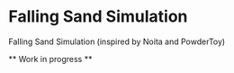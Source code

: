 # Falling Sand Simulation
Falling Sand Simulation (inspired by Noita and PowderToy)

** Work in progress **
